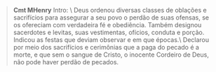 
> **Cmt MHenry** Intro: \ Deus ordenou diversas classes de oblações e sacrifícios para assegurar a seu povo o perdão de suas ofensas, se os ofereciam com verdadeira fé e obediência. Também designou sacerdotes e levitas, suas vestimentas, ofícios, conduta e porção. Indicou as festas que deviam observar e em que épocas.\ Declarou por meio dos sacrifícios e cerimônias que a paga do pecado é a morte, e que sem o sangue de Cristo, o inocente Cordeiro de Deus, não pode haver perdão de pecados.